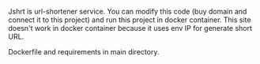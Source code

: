 Jshrt is url-shortener service. You can modify this code (buy domain and connect it to this project) and run this project in docker container.
This site doesn't work in docker container because it uses env IP for generate short URL.
 
Dockerfile and requirements in main directory. 